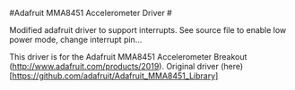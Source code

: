 #Adafruit MMA8451 Accelerometer Driver #

Modified adafruit driver to support interrupts. See source file to enable low power mode, change interrupt pin...

This driver is for the Adafruit MMA8451 Accelerometer Breakout (http://www.adafruit.com/products/2019). Original driver (here)[https://github.com/adafruit/Adafruit_MMA8451_Library]